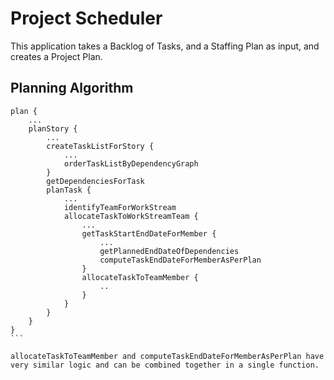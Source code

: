 # Project Scheduler
This application takes a Backlog of Tasks, and a Staffing Plan as input, 
and creates a Project Plan.

## Planning Algorithm
``````
plan {
    ...
    planStory {
        ...
        createTaskListForStory {
            ...
            orderTaskListByDependencyGraph
        }
        getDependenciesForTask
        planTask {
            ...
            identifyTeamForWorkStream
            allocateTaskToWorkStreamTeam {
                ...
                getTaskStartEndDateForMember {
                    ...
                    getPlannedEndDateOfDependencies
                    computeTaskEndDateForMemberAsPerPlan
                }
                allocateTaskToTeamMember {
                    ..
                }
            }
        }    
    }
}
```

allocateTaskToTeamMember and computeTaskEndDateForMemberAsPerPlan have 
very similar logic and can be combined together in a single function.